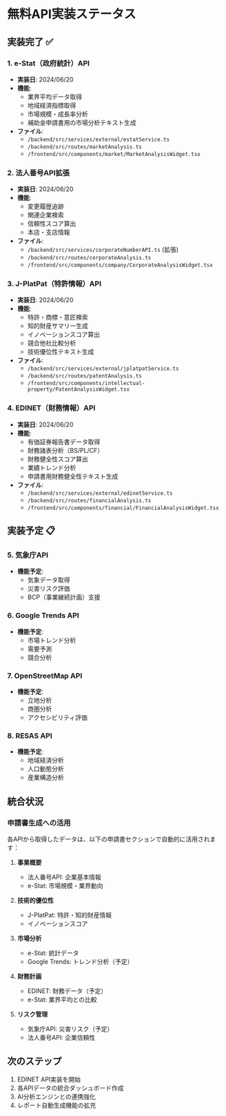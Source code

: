 # 無料API実装ステータス

## 実装完了 ✅

### 1. e-Stat（政府統計）API
- **実装日**: 2024/06/20
- **機能**:
  - 業界平均データ取得
  - 地域経済指標取得
  - 市場規模・成長率分析
  - 補助金申請書用の市場分析テキスト生成
- **ファイル**:
  - `/backend/src/services/external/estatService.ts`
  - `/backend/src/routes/marketAnalysis.ts`
  - `/frontend/src/components/market/MarketAnalysisWidget.tsx`

### 2. 法人番号API拡張
- **実装日**: 2024/06/20
- **機能**:
  - 変更履歴追跡
  - 関連企業検索
  - 信頼性スコア算出
  - 本店・支店情報
- **ファイル**:
  - `/backend/src/services/corporateNumberAPI.ts` (拡張)
  - `/backend/src/routes/corporateAnalysis.ts`
  - `/frontend/src/components/company/CorporateAnalysisWidget.tsx`

### 3. J-PlatPat（特許情報）API
- **実装日**: 2024/06/20
- **機能**:
  - 特許・商標・意匠検索
  - 知的財産サマリー生成
  - イノベーションスコア算出
  - 競合他社比較分析
  - 技術優位性テキスト生成
- **ファイル**:
  - `/backend/src/services/external/jplatpatService.ts`
  - `/backend/src/routes/patentAnalysis.ts`
  - `/frontend/src/components/intellectual-property/PatentAnalysisWidget.tsx`

### 4. EDINET（財務情報）API
- **実装日**: 2024/06/20
- **機能**:
  - 有価証券報告書データ取得
  - 財務諸表分析（BS/PL/CF）
  - 財務健全性スコア算出
  - 業績トレンド分析
  - 申請書用財務健全性テキスト生成
- **ファイル**:
  - `/backend/src/services/external/edinetService.ts`
  - `/backend/src/routes/financialAnalysis.ts`
  - `/frontend/src/components/financial/FinancialAnalysisWidget.tsx`

## 実装予定 📋

### 5. 気象庁API
- **機能予定**:
  - 気象データ取得
  - 災害リスク評価
  - BCP（事業継続計画）支援

### 6. Google Trends API
- **機能予定**:
  - 市場トレンド分析
  - 需要予測
  - 競合分析

### 7. OpenStreetMap API
- **機能予定**:
  - 立地分析
  - 商圏分析
  - アクセシビリティ評価

### 8. RESAS API
- **機能予定**:
  - 地域経済分析
  - 人口動態分析
  - 産業構造分析

## 統合状況

### 申請書生成への活用
各APIから取得したデータは、以下の申請書セクションで自動的に活用されます：

1. **事業概要**
   - 法人番号API: 企業基本情報
   - e-Stat: 市場規模・業界動向

2. **技術的優位性**
   - J-PlatPat: 特許・知的財産情報
   - イノベーションスコア

3. **市場分析**
   - e-Stat: 統計データ
   - Google Trends: トレンド分析（予定）

4. **財務計画**
   - EDINET: 財務データ（予定）
   - e-Stat: 業界平均との比較

5. **リスク管理**
   - 気象庁API: 災害リスク（予定）
   - 法人番号API: 企業信頼性

## 次のステップ

1. EDINET API実装を開始
2. 各APIデータの統合ダッシュボード作成
3. AI分析エンジンとの連携強化
4. レポート自動生成機能の拡充
